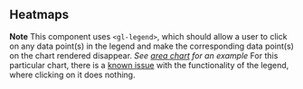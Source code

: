 ## Heatmaps

**Note** This component uses `<gl-legend>`, which should allow a user to click on any data point(s) in the legend and make the corresponding data point(s) on the chart rendered disappear. _See [area chart](https://gitlab-org.gitlab.io/gitlab-ui/?path=/story/charts-area-chart--default) for an example_ For this particular chart, there is a [known issue](https://gitlab.com/gitlab-org/gitlab-ui/issues/352) with the functionality of the legend, where clicking on it does nothing.
